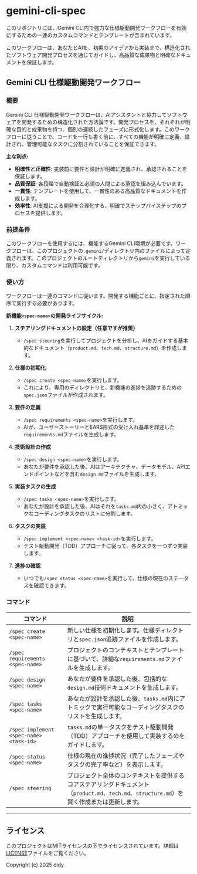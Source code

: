 # gemini-cli-spec

このリポジトリには、Gemini CLI内で強力な仕様駆動開発ワークフローを有効にするための一連のカスタムコマンドとテンプレートが含まれています。

このワークフローは、あなたとAIを、初期のアイデアから実装まで、構造化されたソフトウェア開発プロセスを通じてガイドし、高品質な成果物と明確なドキュメントを保証します。

## Gemini CLI 仕様駆動開発ワークフロー

### 概要

Gemini CLI 仕様駆動開発ワークフローは、AIアシスタントと協力してソフトウェアを開発するための構造化された方法論です。開発プロセスを、それぞれが明確な目的と成果物を持つ、個別の連続したフェーズに形式化します。このワークフローに従うことで、コードを一行も書く前に、すべての機能が明確に定義、設計され、管理可能なタスクに分割されていることを保証できます。

**主な利点:**
- **明確性と正確性**: 実装前に要件と設計が明確に定義され、承認されることを保証します。
- **品質保証**: 各段階で自動検証と必須の人間による承認を組み込んでいます。
- **一貫性**: テンプレートを使用して、一貫性のある高品質なドキュメントを作成します。
- **効率性**: AI支援による開発を合理化する、明確でステップバイステップのプロセスを提供します。

### 前提条件

このワークフローを使用するには、機能するGemini CLI環境が必要です。ワークフローは、このプロジェクトの`.gemini/`ディレクトリ内のファイルによって定義されます。このプロジェクトのルートディレクトリから`gemini`を実行している限り、カスタムコマンドは利用可能です。

### 使い方

ワークフローは一連のコマンドに従います。開発する機能ごとに、指定された順序で実行する必要があります。

**新機能`<spec-name>`の開発ライフサイクル:**

1.  **ステアリングドキュメントの設定（任意ですが推奨）**
    - `/spec steering`を実行してプロジェクトを分析し、AIをガイドする基本的なドキュメント（`product.md`、`tech.md`、`structure.md`）を作成します。

2.  **仕様の初期化**
    - `/spec create <spec-name>`を実行します。
    - これにより、専用のディレクトリと、新機能の進捗を追跡するための`spec.json`ファイルが作成されます。

3.  **要件の定義**
    - `/spec requirements <spec-name>`を実行します。
    - AIが、ユーザーストーリーとEARS形式の受け入れ基準を詳述した`requirements.md`ファイルを生成します。

4.  **技術設計の作成**
    - `/spec design <spec-name>`を実行します。
    - あなたが要件を承認した後、AIはアーキテクチャ、データモデル、APIエンドポイントなどを含む`design.md`ファイルを生成します。

5.  **実装タスクの生成**
    - `/spec tasks <spec-name>`を実行します。
    - あなたが設計を承認した後、AIはそれを`tasks.md`内の小さく、アトミックなコーディングタスクのリストに分割します。

6.  **タスクの実装**
    - `/spec implement <spec-name> <task-id>`を実行します。
    - テスト駆動開発（TDD）アプローチに従って、各タスクを一つずつ実装します。

7.  **進捗の確認**
    - いつでも`/spec status <spec-name>`を実行して、仕様の現在のステータスを確認できます。

### コマンド

| コマンド                                   | 説明                                                                                                                              |
| ----------------------------------------- | ---------------------------------------------------------------------------------------------------------------------------------------- |
| `/spec create <spec-name>`                | 新しい仕様を初期化します。仕様ディレクトリと`spec.json`追跡ファイルを作成します。                                           |
| `/spec requirements <spec-name>`          | プロジェクトのコンテキストとテンプレートに基づいて、詳細な`requirements.md`ファイルを生成します。                                                      |
| `/spec design <spec-name>`                | あなたが要件を承認した後、包括的な`design.md`技術ドキュメントを生成します。                                           |
| `/spec tasks <spec-name>`                 | あなたが設計を承認した後、`tasks.md`内にアトミックで実行可能なコーディングタスクのリストを生成します。                                          |
| `/spec implement <spec-name> <task-id>`   | `tasks.md`の単一タスクをテスト駆動開発（TDD）アプローチを使用して実装するのをガイドします。                            |
| `/spec status <spec-name>`                | 仕様の現在の進捗状況（完了したフェーズやタスクの完了率など）を表示します。                   |
| `/spec steering`                          | プロジェクト全体のコンテキストを提供するコアステアリングドキュメント（`product.md`、`tech.md`、`structure.md`）を賢く作成または更新します。 |

---

## ライセンス

このプロジェクトはMITライセンスの下でライセンスされています。詳細は[LICENSE](LICENSE)ファイルをご覧ください。

Copyright (c) 2025 didy
